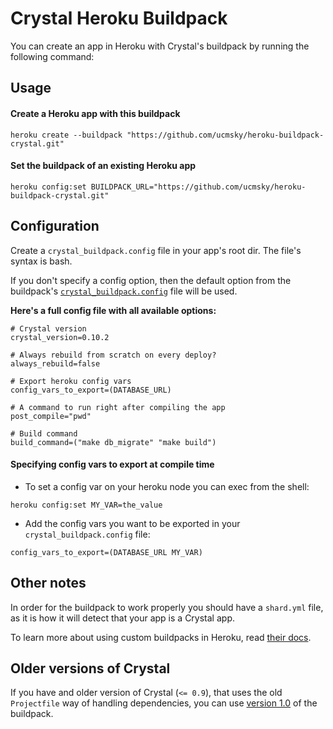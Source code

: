 # Crystal Heroku Buildpack

You can create an app in Heroku with Crystal's buildpack by running the
following command:

## Usage

#### Create a Heroku app with this buildpack

```
heroku create --buildpack "https://github.com/ucmsky/heroku-buildpack-crystal.git"
```

#### Set the buildpack of an existing Heroku app

```
heroku config:set BUILDPACK_URL="https://github.com/ucmsky/heroku-buildpack-crystal.git"
```

## Configuration

Create a `crystal_buildpack.config` file in your app's root dir. The file's syntax is bash.

If you don't specify a config option, then the default option from the buildpack's [`crystal_buildpack.config`](https://github.com/ucmsky/heroku-buildpack-crystal/blob/master/crystal_buildpack.config) file will be used.


__Here's a full config file with all available options:__

```
# Crystal version
crystal_version=0.10.2

# Always rebuild from scratch on every deploy?
always_rebuild=false

# Export heroku config vars
config_vars_to_export=(DATABASE_URL)

# A command to run right after compiling the app
post_compile="pwd"

# Build command
build_command=("make db_migrate" "make build")
```

#### Specifying config vars to export at compile time

* To set a config var on your heroku node you can exec from the shell:

```
heroku config:set MY_VAR=the_value
```

* Add the config vars you want to be exported in your `crystal_buildpack.config` file:

```
config_vars_to_export=(DATABASE_URL MY_VAR)
```

## Other notes

In order for the buildpack to work properly you should have a `shard.yml`
file, as it is how it will detect that your app is a Crystal app.

To learn more about using custom buildpacks in Heroku, read [their docs](https://devcenter.heroku.com/articles/third-party-buildpacks#using-a-custom-buildpack).

## Older versions of Crystal

If you have and older version of Crystal (`<= 0.9`), that uses the old
`Projectfile` way of handling dependencies, you can use
[version 1.0](https://github.com/zamith/heroku-buildpack-crystal/tree/v1.0.0) of
the buildpack.

